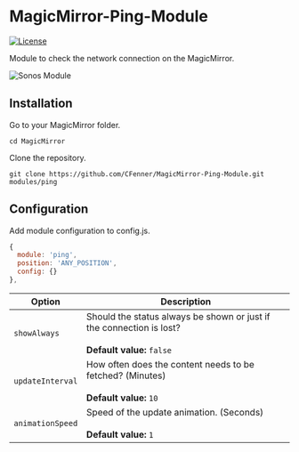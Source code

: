 # MagicMirror-Ping-Module
<p>
<a href="http://choosealicense.com/licenses/mit"><img src="https://img.shields.io/badge/license-MIT-blue.svg" alt="License"></a>
</p>

Module to check the network connection on the MagicMirror.

![Sonos Module](https://github.com/CFenner/MagicMirror-Ping-Module/blob/master/.github/preview.png)

## Installation

Go to your MagicMirror folder.

`cd MagicMirror`

Clone the repository.

`git clone https://github.com/CFenner/MagicMirror-Ping-Module.git modules/ping`

## Configuration

Add module configuration to config.js.

```js
{
  module: 'ping',
  position: 'ANY_POSITION',
  config: {}
},
```

|Option|Description|
|---|---|
|`showAlways`|Should the status always be shown or just if the connection is lost?<br><br>**Default value:** `false`|
|`updateInterval`|How often does the content needs to be fetched? (Minutes)<br><br>**Default value:** `10`|
|`animationSpeed`|Speed of the update animation. (Seconds)<br><br>**Default value:** `1`|
